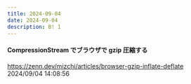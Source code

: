 ```yaml
---
title: 2024-09-04
date: 2024-09-04
description: B! 1
---
```


#### CompressionStream でブラウザで gzip 圧縮する
https://zenn.dev/mizchi/articles/browser-gzip-inflate-deflate<br>
2024/09/04 14:08:56<br>


